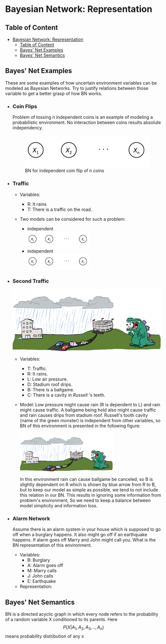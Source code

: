 # Bayesian Network: Representation

## Table of Content
- [Bayesian Network: Representation](#bayesian-network-representation)
  - [Table of Content](#table-of-content)
  - [Bayes' Net Examples](#bayes-net-examples)
  - [Bayes' Net Semantics](#bayes-net-semantics)


## Bayes' Net Examples
These are some examples of how uncertain environment variables can be modeled as Bayesian Networks. Try to justify relations between those variable to get a better grasp of how BN works.
- ### Coin Flips
    Problem of tossing n independent coins is an example of modeling a probabilistic environment. No interaction between coins results absolute independency.

    <figure>
    <img src="./images/coin_flip_example.png" alt="drawing" width="400">
    <figcaption>BN for independent coin flip of n coins</figcaption>
    </figure>

- ### Traffic
    - Variables:
        - R: It rains
        - T: There is a traffic on the road.
    
    - Two models can be considered for such a problem:
        - independent <br>
            <img src="./images/coin_flip_example.png" alt="drawing" width="200">
        - independent<br>
            <img src="./images/coin_flip_example.png" alt="drawing" width="200">

- ### Second Traffic
    <img src="./images/traffic_II_example.png" alt="drawing" width="500">
    
    - Variables:
      - T: Traffic.
      - R: It rains.
      - L: Low air pressure.
      - D: Stadium roof drips.
      - B: There is a ballgame.
      - C: There is a cavity in *Russell* 's teeth.

    - Model: 
        Low pressure might cause rain (R is dependent to L) and rain might cause traffic. A ballgame being hold also might cause traffic and rain causes drips from stadium roof. Russell's tooth cavity (name of the green monster) is independent from other variables, so BN of this environment is presented in the following figure:

        <img src="./images/traffic_II_example.png" alt="drawing" width="300">
        
        In this environment rain can cause ballgame be canceled, so B is slightly dependent on R which is shown by blue arrow from R to B, but to keep our model as simple as possible, we tend to not include this relation in our BN. This results in ignoring some information from problem's environment, So we need to keep a balance between model simplicity and information loss.

- ### Alarm Network
    Assume there is an alarm system in your house which is supposed to go off when a burglary happens. It also might go off if an earthquake happens. If alarm goes off Marry and John might call you. What is the BN representation of this environment.
    - Variables:
      - B: Burglary
      - A: Alarm goes off
      - M: Marry calls
      - J: John calls
      - E: Earthquake
    - Representation: <!-- BN !-->

## Bayes' Net Semantics
BN is a directed acyclic graph in which every node refers to the probability of a random variable X conditioned to its parents. Here 
$$P(X | A_1, A_2, A_3, .., A_n)$$
means probability distribution of any x